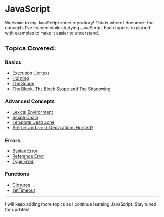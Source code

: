 # JavaScript

Welcome to my JavaScript notes repository! This is where I document the concepts I’ve learned while studying JavaScript. Each topic is explained with examples to make it easier to understand.

## Topics Covered:

### Basics
- [Execution Context](execution-context.md)
- [Hoisting](hoisting.md)
- [The Scope](scope.md)
- [The Block, The Block Scope and The Shadowing ](block-scope.md)

### Advanced Concepts
- [Lexical Environment](lexical-environment.md)
- [Scope Chain](scope-chain.md)
- [Temporal Dead Zone](temporal-dead-zone.md)
- [Are `let` and `const` Declarations Hoisted?](let-const-hoisting.md)

### Errors
- [Syntax Error](syntax-error.md)
- [Reference Error](reference-error.md)
- [Type Error](type-error.md)

### Functions
- [Closures](closures.md)
- [setTimeout](setTimeout.md)

---

I will keep adding more topics as I continue learning JavaScript. Stay tuned for updates!

